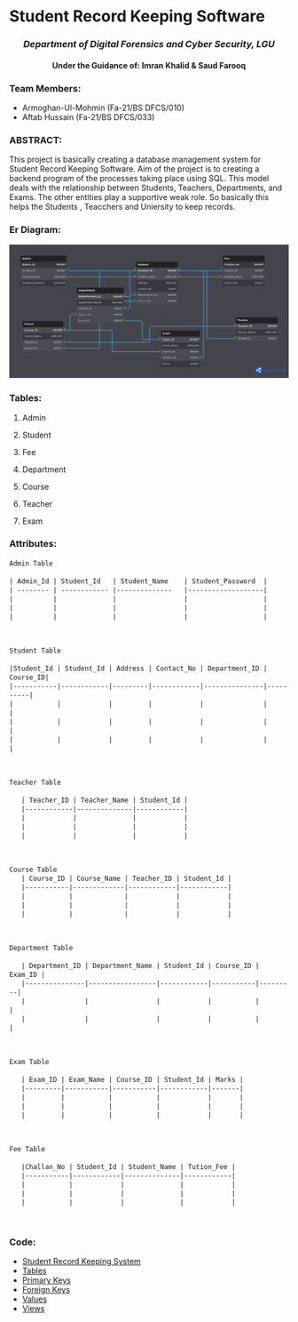 # Student Record Keeping Software 
  ### <p align="center"> *Department of Digital Forensics and Cyber Security, LGU* </p>
   ####  <p align="center"> **Under the Guidance of: Imran Khalid & Saud Farooq** </p>



### **Team Members:**
  * Armoghan-Ul-Mohmin (Fa-21/BS DFCS/010)
  * Aftab Hussain  (Fa-21/BS DFCS/033)

### **ABSTRACT:**
   <p> This project is basically creating a database management system for Student Record Keeping Software. Aim of the project is to creating a backend program of the processes taking place using SQL. This model deals with the relationship between Students, Teachers, Departments, and Exams. The other entities play a supportive weak role. So basically this helps the Students , Teacchers and Uniersity to keep records.</p>

### **Er Diagram:**
<p align="center">
  <img src="/Er-Diagram/Er Diagram (Dark).png"  title="Er Diagram(Dark)">
</p>

### **Tables:**
1. Admin <br>

2. Student <br>

3. Fee <br>

4. Department <br>

5. Course <br>

6. Teacher <br>

7. Exam <br>

### **Attributes:**

    Admin Table

    | Admin_Id | Student_Id   | Student_Name    | Student_Password  |
    | -------- | ------------ |--------------   |-------------------|
    |          |              |                 |                   |
    |          |              |                 |                   |
    |          |              |                 |                   |
 <br>

    Student Table

    |Student_Id | Student_Id | Address | Contact_No | Department_ID | Course_ID|
    |-----------|------------|---------|------------|---------------|----------|
    |           |            |         |            |               |          | 
    |           |            |         |            |               |          |
    |           |            |         |            |               |          |
<br>

    Teacher Table

       | Teacher_ID | Teacher_Name | Student_Id |
       |------------|--------------|------------|
       |            |              |            |
       |            |              |            |
       |            |              |            |
<br>

    Course Table
       | Course_ID | Course_Name | Teacher_ID | Student_Id |
       |-----------|-------------|------------|------------|
       |           |             |            |            |
       |           |             |            |            |
       |           |             |            |            |
<br>

    Department Table

       | Department_ID | Department_Name | Student_Id | Course_ID | Exam_ID |
       |---------------|-----------------|------------|-----------|---------|
       |               |                 |            |           |         |
       |               |                 |            |           |         |

<br>

    Exam Table

       | Exam_ID | Exam_Name | Course_ID | Student_Id | Marks |
       |---------|-----------|-----------|------------|-------|
       |         |           |           |            |       |
       |         |           |           |            |       |
       |         |           |           |            |       |

<br>

    Fee Table

       |Challan_No | Student_Id | Student_Name | Tution_Fee |
       |-----------|------------|--------------|------------|
       |           |            |              |            |
       |           |            |              |            |
       |           |            |              |            |
<br>

### **Code:**
  

- <a href="main.sql">Student Record Keeping System</a>
- <a href="/Docs/Tables..sql">Tables</a>
- <a href="url">Primary Keys</a>
- <a href="url">Foreign Keys</a>
- <a href="url">Values</a>
- <a href="url">Views</a>
